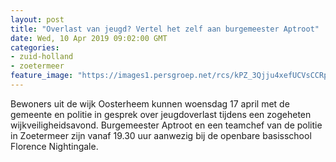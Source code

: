 ```yaml
---
layout: post
title: "Overlast van jeugd? Vertel het zelf aan burgemeester Aptroot"
date: Wed, 10 Apr 2019 09:02:00 GMT
categories: 
- zuid-holland 
- zoetermeer 
feature_image: "https://images1.persgroep.net/rcs/kPZ_3Qjju4xefUCVsCCRprElcpY/diocontent/140970117/_fitwidth/400/?appId=21791a8992982cd8da851550a453bd7f&quality=0.7"
---
```


Bewoners uit de wijk Oosterheem kunnen woensdag 17 april met de gemeente en politie in gesprek over jeugdoverlast tijdens een zogeheten wijkveiligheidsavond. Burgemeester Aptroot en een teamchef van de politie in Zoetermeer zijn vanaf 19.30 uur aanwezig bij de openbare basisschool Florence Nightingale.
